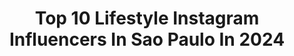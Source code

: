 ---
title: Top 10 Lifestyle Instagram Influencers In Sao Paulo In 2024
description: >-
  Find top lifestyle Instagram influencers in Sao Paulo in 2024. Most popular hashtags: #sp #saopaulo #lifestyle #praia.
platform: Instagram
hits: 385
text_top: Discover the most popular Instagram profiles on inBeat.
text_bottom: Our platform has 385 Instagram influencers like this in Sao Paulo, Brazil for you to contact.
profiles:
  - username: "_sophiegabriel"
    fullname: >-
      Sophie Gabriel
    bio: >-
      beauty | festival | lifestyle São Paulo
    location: "Brazil"
    followers: 188883
    engagement: 553
    commentsToLikes: 0.012093
    id: ck6u6vi58hysp0j716hj3zqxx
    verified: false
    hashtags: "#ravesbr, #love, #tbt, #psytrance"
  - username: "giselerampazzo"
    fullname: >-
      Gisele Rampazzo
    bio: >-
      Interiores, Produtos e Lifestyle São Paulo/SP · 11 99345-8581 📍Fotos Autorais: @giselerampazzoautoral
    location: "Brazil"
    followers: 19169
    engagement: 255
    commentsToLikes: 0.034203
    id: ck5c7cmzn7a2i0i11ohc70izb
    verified: false
    hashtags: "#livingroomdesign, #sala, #bedroomdesign, #giselerampazzofotografia"
  - username: "mahgomesblog"
    fullname: >-
      Mah Gomes 🌻
    bio: >-
      Consultora de Estilo Jornalista - Empreendedora Moda| Beleza | Lifestyle São Paulo finaperuaecia@gmail.com
    location: "Brazil"
    followers: 30547
    engagement: 89
    commentsToLikes: 0.124853
    id: ck9ha83y5bjgo0j78dnretcp9
    verified: false
    hashtags: "#jmdd, #natal2020, #lencosfemininos, #penteados"
  - username: "jujuxavierg"
    fullname: >-
      Júlia 🌹
    bio: >-
      📍João Pessoa, PB. Lifestyle | fashion
    location: "Brazil"
    followers: 18854
    engagement: 718
    commentsToLikes: 0.041488
    id: ck5c8l2ob9pot0i11iwa8gkd0
    verified: false
    hashtags: "#inspira, #bloggerlife, #sushilovers, #modafemininaonline"
  - username: "allisonmendonca"
    fullname: >-
      Allison Mendonça
    bio: >-
      Engenheiro civil 🏢 28, RJ
    location: "Brazil"
    followers: 13312
    engagement: 713
    commentsToLikes: 0.039338
    id: ckaos1jdepqks0i78cderdhd5
    verified: false
    hashtags: "#copacabana, #riodejaneiro, #happiness, #fitnessmotivation"
  - username: "ana.passaretti"
    fullname: >-
      Ana Clara Passaretti
    bio: >-
      🖤 beauty & lifestyle. ⛓️ São Paulo, Brasil. ✉️ anapassaretti@agenciabae.com 🤓 @anaheartbooks
    location: "Brazil"
    followers: 139070
    engagement: 453
    commentsToLikes: 0.012943
    id: cl4f68x31pw850i23cjzss9iy
    verified: false
    hashtags: "#ttdeye, #ttd"
  - username: "jaovictorphoto"
    fullname: >-
      JAOVICTORPHOTO
    bio: >-
      •RETRATOS / FASHION / LIFESTYLE 📸 •São Paulo / Guaratinguetá📍 👇🏼orçamento e contato:
    location: "Brazil"
    followers: 1108
    engagement: 1584
    commentsToLikes: 0.132894
    id: ckap9sn5lti2y0i78ywqooxjf
    verified: false
    hashtags: "#moodygrams, #fotografiafeminina, #bravogreatphoto, #olhardevidroph"
  - username: "eiheld"
    fullname: >-
      Helder Rosa
    bio: >-
      - tenha coragem e seja gentil - 24y • cabelo • moda • lifestyle 📍São Paulo, Brasil 🇧🇷
    location: "Brazil"
    followers: 10777
    engagement: 547
    commentsToLikes: 0.048888
    id: ckapbouba0qqh0i784l0h57wu
    verified: false
    hashtags: "#meuscachos, #beleza, #cabelocrespo, #homemcrespo"
  - username: "clecioliveroficial"
    fullname: >-
      Clécio Oliver Oficial 💎🥀
    bio: >-
      🎙Dancer•Singer•Coreógrafo Compositor•Má Influencia 💋 🕋 TIKTOK:@clecioliveroficial 📨 Parcerias (direct) Acessória: @agenciarising 🌹 Canal 👇🏻
    location: "Brazil"
    followers: 24703
    engagement: 213
    commentsToLikes: 0.111924
    id: ckaox8nhvc9k10i78eal4p823
    verified: false
    hashtags: "#picture, #lifestyle, #style, #saopaulo"
  - username: "elvisluzz"
    fullname: >-
      💡💡  𝔼𝕝𝕧𝕚𝕤 𝕃𝕦𝕫 💡💡
    bio: >-
      “Trabalhando para ser um cara de Sorte” Bem vindo a minha vida: 📍São Paulo ZIN Zumba Instructor Parcerias Via Direct Pai de Molly 🐩 e Mel 🐕 ♋️
    location: "Brazil"
    followers: 22516
    engagement: 143
    commentsToLikes: 0.353321
    id: ck8taqnz4soz70j78f08uhh70
    verified: false
    hashtags: "#instagay, #zumbacommunity, #photography, #zumbabrasil"
---